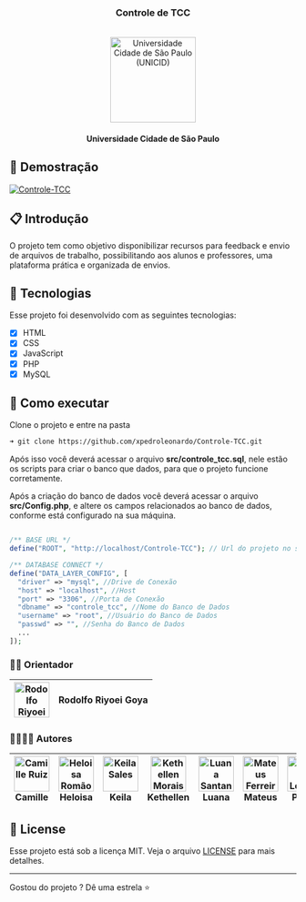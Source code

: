 <div align="center">

### Controle de TCC
<br/>

<img width="150px" src="./assets/Unicid-Logo.svg" title="Universidade Cidade de São Paulo (UNICID)" alt="Universidade Cidade de São Paulo (UNICID)">

#### Universidade Cidade de São Paulo

</div>

## 🎥️ Demostração

[![Controle-TCC](https://user-images.githubusercontent.com/50972494/199127934-fc02b666-9423-404f-a255-c78f5f8ab0ef.png)](https://youtu.be/Su6_ypboM-0 "Assistir demostração do Trabalho - YouTube")

## 📋️ Introdução

O projeto tem como objetivo disponibilizar recursos para feedback e envio de arquivos de trabalho, possibilitando aos alunos e professores, uma plataforma prática e organizada de envios.

## 🧪 Tecnologias

Esse projeto foi desenvolvido com as seguintes tecnologias:

- [x] HTML
- [x] CSS
- [x] JavaScript
- [x] PHP
- [x] MySQL

## 🚀 Como executar

Clone o projeto e entre na pasta

```bash
➜ git clone https://github.com/xpedroleonardo/Controle-TCC.git
```

Após isso você deverá acessar o arquivo <b>src/controle_tcc.sql</b>, nele estão os scripts para criar o banco que dados, para que o projeto funcione corretamente.

Após a criação do banco de dados você deverá acessar o arquivo <b>src/Config.php</b>, e altere os campos relacionados ao banco de dados, conforme está configurado na sua máquina.

```php

/** BASE URL */
define("ROOT", "http://localhost/Controle-TCC"); // Url do projeto no seu servidor local.

/** DATABASE CONNECT */
define("DATA_LAYER_CONFIG", [
  "driver" => "mysql", //Drive de Conexão
  "host" => "localhost", //Host
  "port" => "3306", //Porta de Conexão
  "dbname" => "controle_tcc", //Nome do Banco de Dados
  "username" => "root", //Usuário do Banco de Dados
  "passwd" => "", //Senha do Banco de Dados
  ...
]);

```

### 👨‍🏫️ Orientador

|[<img src="https://avatars.githubusercontent.com/u/6698346?v=4" width='62px' title="Rodolfo Riyoei Goya">](https://github.com/rrgoya)|Rodolfo Riyoei Goya|
|:-:|:-:|


### 👨‍💻️👩‍💻️ Autores

| [<img src="https://avatars.githubusercontent.com/u/111441163?v=4" width='62px' title="Camille Ruiz">](https://github.com/camizru) <br> Camille | [<img src="https://avatars.githubusercontent.com/u/83608323?v=4" width='62px' title="Heloisa Romão">](https://github.com/HeloisaRomao) <br> Heloisa | [<img src="https://avatars.githubusercontent.com/u/67611596?v=4" width='62px' title="Keila Sales">](https://github.com/KeilaS06) <br> Keila | [<img src="https://avatars.githubusercontent.com/u/111459788?v=4" width='62px' title="Kethellen Morais">](https://github.com/kethellenmorais)<br> Kethellen | [<img src="https://avatars.githubusercontent.com/u/112582501?v=4" width='62px' title="Luana Santana">](https://github.com/santanaluana)<br> Luana| [<img src="https://avatars.githubusercontent.com/u/112817731?v=4" width='62px' title="Mateus Ferreira">](https://github.com/MafdSantana)<br>Mateus | [<img src="https://avatars.githubusercontent.com/u/50972494?v=4" width='62px' title="Pedro Leonardo">](https://github.com/xpedroleonardo) <br> Pedro |
| :-: | :-: | :-: | :-: | :-: | :-: | :-: |

## 📝 License

Esse projeto está sob a licença MIT. Veja o arquivo [LICENSE](LICENSE) para mais detalhes.

---

Gostou do projeto ? Dê uma estrela ⭐
